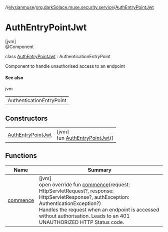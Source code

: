 //[elysianmuse](../../../index.md)/[org.darkSolace.muse.security.service](../index.md)/[AuthEntryPointJwt](index.md)

# AuthEntryPointJwt

[jvm]\
@Component

class [AuthEntryPointJwt](index.md) : AuthenticationEntryPoint

Component to handle unauthorised access to an endpoint

#### See also

jvm

| |
|---|
| AuthenticationEntryPoint |

## Constructors

| | |
|---|---|
| [AuthEntryPointJwt](-auth-entry-point-jwt.md) | [jvm]<br>fun [AuthEntryPointJwt](-auth-entry-point-jwt.md)() |

## Functions

| Name | Summary |
|---|---|
| [commence](commence.md) | [jvm]<br>open override fun [commence](commence.md)(request: HttpServletRequest?, response: HttpServletResponse?, authException: AuthenticationException?)<br>Handles the request when an endpoint is accessed without authorisation. Leads to an 401 UNAUTHORIZED HTTP Status code. |

